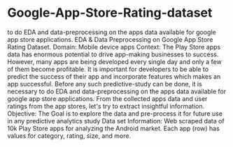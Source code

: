 # Google-App-Store-Rating-dataset
to do EDA and data-preprocessing on the apps data available for google app store applications. 
EDA & Data Preprocessing on Google App Store Rating Dataset.
Domain: Mobile device apps
Context:
The Play Store apps data has enormous potential to drive app-making businesses to success. However, many
apps are being developed every single day and only a few of them become profitable. It is important for
developers to be able to predict the success of their app and incorporate features which makes an app
successful. Before any such predictive-study can be done, it is necessary to do EDA and data-preprocessing on
the apps data available for google app store applications. From the collected apps data and user ratings from
the app stores, let's try to extract insightful information.
Objective:
The Goal is to explore the data and pre-process it for future use in any predictive analytics study
Data set Information:
Web scraped data of 10k Play Store apps for analyzing the Android market. Each app (row) has values for
category, rating, size, and more.
